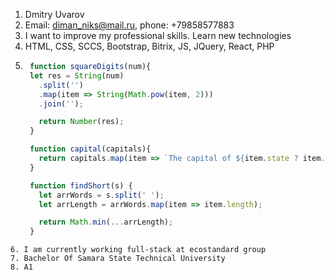 1. Dmitry Uvarov
2. Email: diman_niks@mail.ru, phone: +79858577883
3. I want to improve my professional skills. Learn new technologies
4. HTML, CSS, SCCS, Bootstrap, Bitrix, JS, JQuery, React, PHP
5. ```javascript
	function squareDigits(num){
	let res = String(num)
	  .split('')
	  .map(item => String(Math.pow(item, 2)))
	  .join('');

	  return Number(res);
	}

	function capital(capitals){
	  return capitals.map(item => `The capital of ${item.state ? item.state : item.country} is ${item.capital}`);
	}

	function findShort(s) {
	  let arrWords = s.split(' ');
	  let arrLength = arrWords.map(item => item.length);

	  return Math.min(...arrLength);
	}
```
6. I am currently working full-stack at ecostandard group
7. Bachelor Of Samara State Technical University
8. A1

